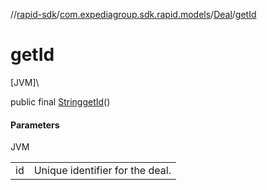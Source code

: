//[rapid-sdk](../../../index.md)/[com.expediagroup.sdk.rapid.models](../index.md)/[Deal](index.md)/[getId](get-id.md)

# getId

[JVM]\

public final [String](https://docs.oracle.com/javase/8/docs/api/java/lang/String.html)[getId](get-id.md)()

#### Parameters

JVM

| | |
|---|---|
| id | Unique identifier for the deal. |
